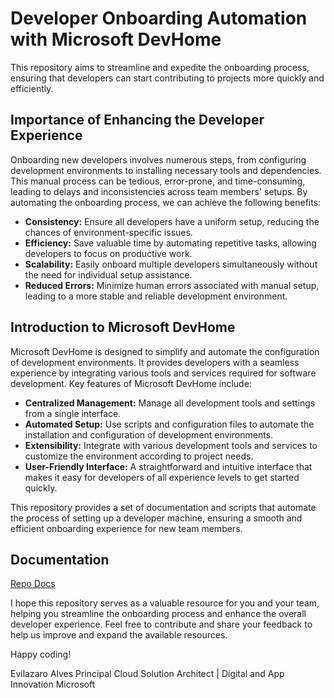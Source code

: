 # Developer Onboarding Automation with Microsoft DevHome

This repository aims to streamline and expedite the onboarding process, ensuring that developers can start contributing to projects more quickly and efficiently.

## Importance of Enhancing the Developer Experience

Onboarding new developers involves numerous steps, from configuring development environments to installing necessary tools and dependencies. This manual process can be tedious, error-prone, and time-consuming, leading to delays and inconsistencies across team members' setups. By automating the onboarding process, we can achieve the following benefits:

- **Consistency:** Ensure all developers have a uniform setup, reducing the chances of environment-specific issues.
- **Efficiency:** Save valuable time by automating repetitive tasks, allowing developers to focus on productive work.
- **Scalability:** Easily onboard multiple developers simultaneously without the need for individual setup assistance.
- **Reduced Errors:** Minimize human errors associated with manual setup, leading to a more stable and reliable development environment.

## Introduction to Microsoft DevHome

Microsoft DevHome is designed to simplify and automate the configuration of development environments. It provides developers with a seamless experience by integrating various tools and services required for software development. Key features of Microsoft DevHome include:

- **Centralized Management:** Manage all development tools and settings from a single interface.
- **Automated Setup:** Use scripts and configuration files to automate the installation and configuration of development environments.
- **Extensibility:** Integrate with various development tools and services to customize the environment according to project needs.
- **User-Friendly Interface:** A straightforward and intuitive interface that makes it easy for developers of all experience levels to get started quickly.

This repository provides a set of documentation and scripts that automate the process of setting up a developer machine, ensuring a smooth and efficient onboarding experience for new team members.

## Documentation
[Repo Docs](https://evilazaro.github.io/devMachineConfig/)


I hope this repository serves as a valuable resource for you and your team, helping you streamline the onboarding process and enhance the overall developer experience. Feel free to contribute and share your feedback to help us improve and expand the available resources.

Happy coding!

Evilazaro Alves
Principal Cloud Solution Architect | Digital and App Innovation
Microsoft